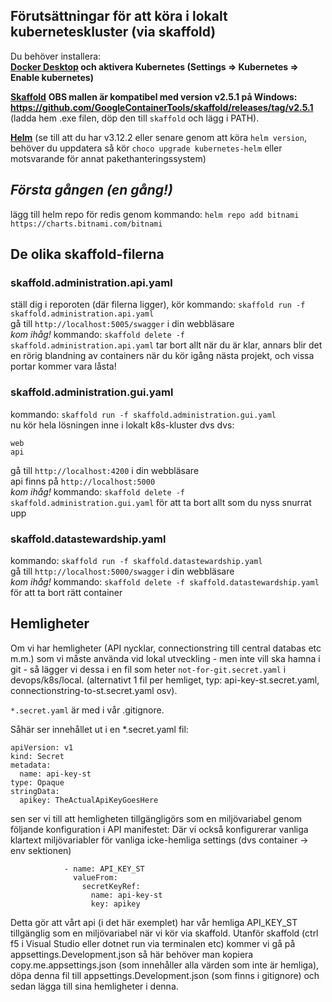 ## Förutsättningar för att köra i lokalt kuberneteskluster (via skaffold)
Du behöver installera:  
**[Docker Desktop](https://www.docker.com/products/docker-desktop) och **aktivera Kubernetes** (Settings => Kubernetes => Enable kubernetes)** 

**[Skaffold](https://github.com/GoogleContainerTools/skaffold/releases/tag/v2.5.1)**  **OBS mallen är kompatibel med version v2.5.1 på Windows: https://github.com/GoogleContainerTools/skaffold/releases/tag/v2.5.1**  
(ladda hem .exe filen, döp den till ``skaffold`` och lägg i PATH).  

**[Helm](https://helm.sh/docs/intro/install/)**
(se till att du har v3.12.2 eller senare genom att köra ```helm version```, behöver du uppdatera så kör ```choco upgrade kubernetes-helm``` eller motsvarande för annat pakethanteringssystem)   

## *Första gången (en gång!)*
lägg till helm repo för redis genom kommando:
``helm repo add bitnami https://charts.bitnami.com/bitnami``   

## De olika skaffold-filerna

### skaffold.administration.api.yaml   
ställ dig i reporoten (där filerna ligger), kör kommando: ```skaffold run -f skaffold.administration.api.yaml```  
gå till ```http://localhost:5005/swagger``` i din webbläsare   
*kom ihåg!* kommando: ```skaffold delete -f skaffold.administration.api.yaml``` tar bort allt när du är klar, annars blir det en rörig blandning av containers när du kör igång nästa projekt, och vissa portar kommer vara låsta!

### skaffold.administration.gui.yaml  
kommando: ```skaffold run -f skaffold.administration.gui.yaml```  
nu kör hela lösningen inne i lokalt k8s-kluster dvs
dvs:
``` 
web
api
```
gå till ```http://localhost:4200``` i din webbläsare   
api finns på ```http://localhost:5000```   
*kom ihåg!* kommando: ```skaffold delete -f skaffold.administration.gui.yaml``` för att ta bort allt som du nyss snurrat upp  

###  skaffold.datastewardship.yaml  
kommando: ```skaffold run -f skaffold.datastewardship.yaml```  
gå till ```http://localhost:5000/swagger``` i din webbläsare   
*kom ihåg!* kommando: ```skaffold delete -f skaffold.datastewardship.yaml``` för att ta bort rätt container   

## Hemligheter

Om vi har hemligheter (API nycklar, connectionstring till central databas etc m.m.) som vi måste använda vid lokal utveckling - men inte vill ska hamna i git - så lägger vi dessa i en fil som heter ```not-for-git.secret.yaml``` i devops/k8s/local. (alternativt 1 fil per hemliget, typ: api-key-st.secret.yaml, connectionstring-to-st.secret.yaml osv).   

```*.secret.yaml``` är med i vår .gitignore.

Såhär ser innehållet ut i en *.secret.yaml fil:
```
apiVersion: v1
kind: Secret
metadata:
  name: api-key-st
type: Opaque
stringData:
  apikey: TheActualApiKeyGoesHere

```

sen ser vi till att hemligheten tillgängligörs som en miljövariabel genom följande konfiguration i API manifestet:
Där vi också konfigurerar vanliga klartext miljövariabler för vanliga icke-hemliga settings (dvs container -> env sektionen)  
```
            - name: API_KEY_ST
              valueFrom:
                secretKeyRef:
                  name: api-key-st
                  key: apikey
```

Detta gör att vårt api (i det här exemplet) har vår hemliga API_KEY_ST tillgänglig som en miljövariabel när vi kör via skaffold. Utanför skaffold (ctrl f5 i Visual Studio eller dotnet run via terminalen etc) kommer vi gå på appsettings.Development.json så här behöver man kopiera copy.me.appsettings.json (som innehåller alla värden som inte är hemliga), döpa denna fil till appsettings.Development.json (som finns i gitignore) och sedan lägga till sina hemligheter i denna. 